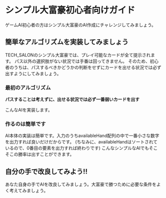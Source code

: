 # シンプル大富豪初心者向けガイド

ゲームAI初心者の方はシンプル大富豪のAI作成にチャレンジしてみましょう。

## 簡単なアルゴリズムを実装してみましょう

TECH_SALONのシンプル大富豪では、プレイ可能なカードが全て提示されます。
パス以外の選択肢がない状況では手番は回ってきません。
そのため、初心者のうちは、パスするべきかどうかの判断をせずにカードを出せる状況では必ず出すようにしてみましょう。

### 最初のアルゴリズム

__パスすることは考えずに、出せる状況では必ず一番弱いカードを出す__

こんなAIを実装します。

### 作るのは簡単です

AI本体の実装は簡単です。入力のうちavailableHand配列の中で一番小さな数字を出力すれば良いだけだからです。
(ちなみに、availableHandはソートされているので、0番目の要素を出力すれば終わりです)
こんなシンプルなAIでもそこそこの勝率は出すことができます。

## 自分の手で改良してみよう!!

あなた自身の手でAIを改良してみましょう。大富豪で勝つために必要な条件をよく考えてみましょう。
